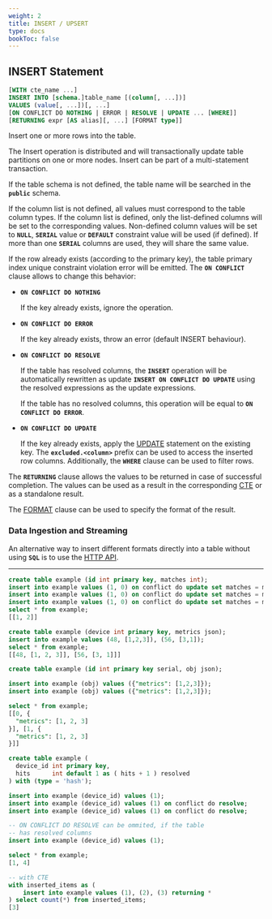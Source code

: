 ```yaml
---
weight: 2
title: INSERT / UPSERT
type: docs
bookToc: false
---
```


## INSERT Statement


```SQL
[WITH cte_name ...]
INSERT INTO [schema.]table_name [(column[, ...])]
VALUES (value[, ...])[, ...]
[ON CONFLICT DO NOTHING | ERROR | RESOLVE | UPDATE ... [WHERE]]
[RETURNING expr [AS alias][, ...] [FORMAT type]]
```

Insert one or more rows into the table.

The Insert operation is distributed and will transactionally update table partitions on one or more nodes.
Insert can be part of a multi-statement transaction.

If the table schema is not defined, the table name will be searched in the **`public`** schema.

If the column list is not defined, all values must correspond to the table column types. If the column list is
defined, only the list-defined columns will be set to the corresponding values. Non-defined column values will be
set to **`NULL`**, **`SERIAL`** value or **`DEFAULT`** constraint value will be used (if defined).
If more than one **`SERIAL`** columns are used, they will share the same value.

If the row already exists (according to the primary key), the table primary index unique constraint violation error
will be emitted. The **`ON CONFLICT`** clause allows to change this behavior:

* **`ON CONFLICT DO NOTHING`**

  If the key already exists, ignore the operation.

* **`ON CONFLICT DO ERROR`**

  If the key already exists, throw an error (default INSERT behaviour).

* **`ON CONFLICT DO RESOLVE`**

  If the table has resolved columns, the **`INSERT`** operation will be automatically rewritten as
  update **`INSERT ON CONFLICT DO UPDATE`** using the resolved expressions as
  the update expressions.
  
  If the table has no resolved columns, this operation will be equal
  to **`ON CONFLICT DO ERROR`**.

* **`ON CONFLICT DO UPDATE`**

  If the key already exists, apply the [UPDATE](/docs/sql/dml/update) statement on the existing key.
  The **`excluded.<column>`** prefix can be used to access the inserted row columns.
  Additionally, the **`WHERE`** clause can be used to filter rows.

The **`RETURNING`** clause allows the values to be returned in case of successful completion. The values can
be used as a result in the corresponding [CTE](/docs/sql/transactions/cte) or as a standalone result.

The [FORMAT](/docs/sql/query/format) clause can be used to specify the format of the result.

### Data Ingestion and Streaming

An alternative way to insert different formats directly into a table without using **`SQL`** is to use the
[HTTP API](/docs/api/overview).

---

```SQL
create table example (id int primary key, matches int);
insert into example values (1, 0) on conflict do update set matches = matches + 1;
insert into example values (1, 0) on conflict do update set matches = matches + 1;
insert into example values (1, 0) on conflict do update set matches = matches + 1;
select * from example;
[[1, 2]]
```

```SQL
create table example (device int primary key, metrics json);
insert into example values (48, [1,2,3]), (56, [3,1]);
select * from example;
[[48, [1, 2, 3]], [56, [3, 1]]]
```

```SQL
create table example (id int primary key serial, obj json);

insert into example (obj) values ({"metrics": [1,2,3]});
insert into example (obj) values ({"metrics": [1,2,3]});

select * from example;
[[0, {
  "metrics": [1, 2, 3]
}], [1, {
  "metrics": [1, 2, 3]
}]]
```

```SQL
create table example (
  device_id int primary key,
  hits      int default 1 as ( hits + 1 ) resolved
) with (type = 'hash');

insert into example (device_id) values (1);
insert into example (device_id) values (1) on conflict do resolve;
insert into example (device_id) values (1) on conflict do resolve;

-- ON CONFLICT DO RESOLVE can be ommited, if the table
-- has resolved columns
insert into example (device_id) values (1);

select * from example;
[1, 4]
```

```SQL
-- with CTE
with inserted_items as (
    insert into example values (1), (2), (3) returning *
) select count(*) from inserted_items;
[3]
```
